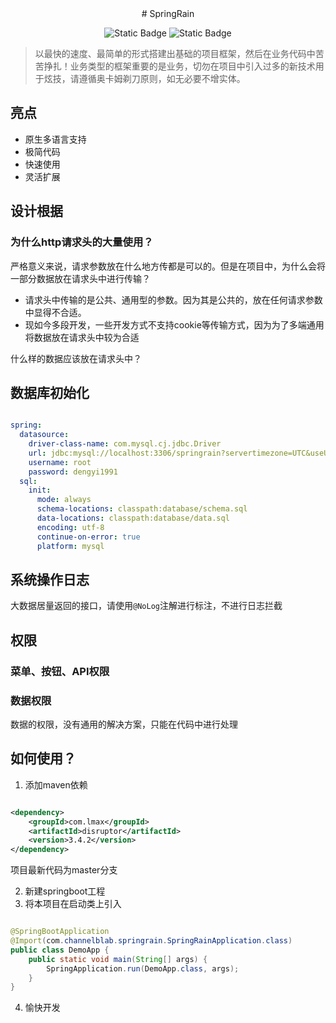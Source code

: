 
<div style="text-align: center;">
# SpringRain

![Static Badge](https://img.shields.io/badge/Version_1.0.0)
![Static Badge](https://img.shields.io/badge/Version-2-4)

</div>

> 以最快的速度、最简单的形式搭建出基础的项目框架，然后在业务代码中苦苦挣扎！业务类型的框架重要的是业务，切勿在项目中引入过多的新技术用于炫技，请遵循奥卡姆剃刀原则，如无必要不增实体。

## 亮点

- 原生多语言支持
- 极简代码
- 快速使用
- 灵活扩展



## 设计根据

### 为什么http请求头的大量使用？
严格意义来说，请求参数放在什么地方传都是可以的。但是在项目中，为什么会将一部分数据放在请求头中进行传输？

+ 请求头中传输的是公共、通用型的参数。因为其是公共的，放在任何请求参数中显得不合适。
+ 现如今多段开发，一些开发方式不支持cookie等传输方式，因为为了多端通用将数据放在请求头中较为合适

什么样的数据应该放在请求头中？







## 数据库初始化

```yaml

spring:
  datasource:
    driver-class-name: com.mysql.cj.jdbc.Driver
    url: jdbc:mysql://localhost:3306/springrain?servertimezone=UTC&useUnicode=true&charaterEncoding=utf-8&createDatabaseIfNotExist=true
    username: root
    password: dengyi1991
  sql:
    init:
      mode: always
      schema-locations: classpath:database/schema.sql
      data-locations: classpath:database/data.sql
      encoding: utf-8
      continue-on-error: true
      platform: mysql

```

## 系统操作日志

大数据居量返回的接口，请使用`@NoLog`注解进行标注，不进行日志拦截

## 权限

### 菜单、按钮、API权限

### 数据权限
数据的权限，没有通用的解决方案，只能在代码中进行处理


## 如何使用？

1. 添加maven依赖
```xml

<dependency>
    <groupId>com.lmax</groupId>
    <artifactId>disruptor</artifactId>
    <version>3.4.2</version>
</dependency>

```
项目最新代码为master分支

2. 新建springboot工程
3. 将本项目在启动类上引入
```java

@SpringBootApplication
@Import(com.channelblab.springrain.SpringRainApplication.class)
public class DemoApp {
    public static void main(String[] args) {
        SpringApplication.run(DemoApp.class, args);
    }
}

```
4. 愉快开发
